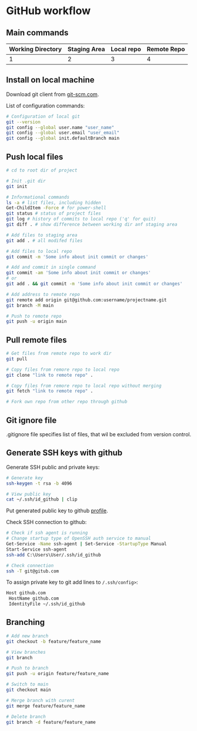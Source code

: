 # GitHub workflow

## Main commands
| Working Directory | Staging Area | Local repo | Remote Repo | 
| -------- | ------- | ------- | ------- |
| 1 | 2 | 3 | 4 |

## Install on local machine
Download git client from  [git-scm.com](https://git-scm.com/downloads).

List of configuration commands:

```bash
# Configuration of local git
git --version
git config --global user.name "user_name"
git config --global user.email "user_email"
git config --global init.defaultBranch main
```

## Push local files
```bash
# cd to root dir of project

# Init .git dir
git init

# Informational commands
ls -a # list files, including hidden
Get-ChildItem -Force # for power-shell
git status # status of project files
git log # history of commits to local repo ('q' for quit)
git diff . # show difference between working dir anf staging area

# Add files to staging area
git add . # all modifed files

# Add files to local repo
git commit -m 'Some info about init commit or changes'

# Add and commit in single command
git commit -am 'Some info about init commit or changes'
# or 
git add . && git commit -m 'Some info about init commit or changes'

# Add address to remote repo
git remote add origin git@github.com:username/projectname.git
git branch -M main

# Push to remote repo
git push -u origin main

```

## Pull remote files
```bash
# Get files from remote repo to work dir
git pull

# Copy files from remore repo to local repo
git clone "link to remote repo" .

# Copy files from remore repo to local repo without merging
git fetch "link to remote repo" .

# Fork own repo from other repo through github
```

## Git ignore file
.gitignore file specifies list of files, that wil be excluded from version control.

## Generate SSH keys with github
Generate SSH public and private keys:
```bash
# Generate key
ssh-keygen -t rsa -b 4096

# View public key
cat ~/.ssh/id_github | clip
```
Put generated public key to github [profile](https://github.com/settings/keys). 

Check SSH connection to github:
```bash
# Check if ssh agent is running
# Change startup type of OpenSSH auth service to manual
Get-Service -Name ssh-agent | Set-Service -StartupType Manual
Start-Service ssh-agent
ssh-add C:\Users\User/.ssh/id_github

# Check connection
ssh -T git@gitub.com
```
To assign private key to git add lines to `/.ssh/config>`:
```bash
Host github.com
 HostName github.com
 IdentityFile ~/.ssh/id_github
```

## Branching
```bash
# Add new branch
git checkout -b feature/feature_name

# View branches
git branch

# Push to branch
git push -u origin feature/feature_name

# Switch to main
git checkout main

# Merge branch with curent
git merge feature/feature_name

# Delete branch
git branch -d feature/feature_name

```
